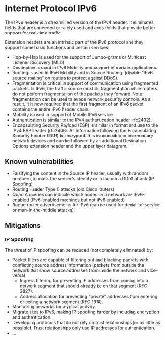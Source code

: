 # Internet Protocol IPv6

The IPv6 header is a streamlined version of the IPv4 header. It eliminates fields that are unneeded or rarely used and adds fields that provide better support for real-time traffic. 

Extension headers are an intrinsic part of the IPv6 protocol and they support some basic functions and certain services:

* Hop-by-Hop is used for the support of Jumbo-grams or Multicast Listener Discovery (MLD).
* Destination is used in IPv6 Mobility and support of certain applications.
* Routing is used in IPv6 Mobility and in Source Routing. (disable “IPv6 source routing” on routers to protect against DDoS).
* Fragmentation is critical in support of communication using fragmented packets. In IPv6, the traffic source must do fragmentation while routers do not perform fragmentation of the packets they forward. Note: fragmentation can be used to evade network security controls. As a result, it is now required that the first fragment of an IPv6 packet contains the entire IPv6 header chain.
* Mobility is used in support of Mobile IPv6 service
* Authentication is similar to the IPv4 authentication header (rfc2402).
* Encapsulating Security Payload (ESP) is similar in format and use to the IPv4 ESP header (rfc2406). All information following the Encapsulating Security Header (ESH) is encrypted. It is inaccessible to intermediary network devices and can be followed by an additional Destination Options extension header and the upper layer datagram.

## Known vulnerabilities

* Falsifying the content in the Source IP header, usually with random numbers, to mask the sender's identity or to launch a DDoS attack (IP Spoofing)
* Routing Header Type 0 attacks (old Cisco routers)
* Quad A queries can indicate which nodes on a network are IPv6-enabled (IPv6-enabled machines but not IPv6 enabled)
* Rogue router advertisements for IPv6 (can be used for denial-of-service or man-in-the-middle attacks)

## Mitigations

### IP Spoofing

The threat of IP spoofing can be reduced (not completely eliminated) by:

* Packet filters are capable of filtering out and blocking packets with conflicting source address information (packets from outside the network that show source addresses from inside the network and vice-versa)
    * Ingress filtering for preventing IP addresses from coming into a network segment that should already be on that segment (RFC 2827).
    * Address allocation for preventing “private” addresses from entering or exiting a network segment (RFC 1918).
* Monitoring networks for atypical activity.
* Migrate sites to IPv6, making IP spoofing harder by including encryption and authentication.
* Developing protocols that do not rely on trust relationships (or as little as possible). Trust relationships only use IP addresses for authentication.
* ...






